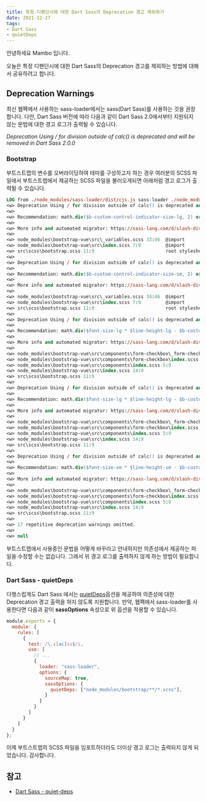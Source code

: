 ```yaml
---
title: 특정 디펜던시에 대한 Dart Sass의 Deprecation 경고 제외하기
date: 2021-12-27
tags:
- Dart Sass
- quietDeps
---
```


안녕하세요 Mambo 입니다.

오늘은 특정 디펜던시에 대한 Dart Sass의 Deprecation 경고를 제외하는 방법에 대해서 공유하려고 합니다.

## Deprecation Warnings
최신 웹팩에서 사용하는 sass-loader에서는 sass(Dart Sass)를 사용하는 것을 권장합니다. 다만, Dart Sass 버전에 따라 다음과 같이 Dart Sass 2.0에서부터 지원되지 않는 문법에 대한 경고 로그가 출력될 수 있습니다.

_Deprecation Using / for division outside of calc() is deprecated and will be removed in Dart Sass 2.0.0_

### Bootstrap
부트스트랩의 변수를 오버라이딩하여 테마를 구성하고자 하는 경우 여러분의 SCSS 파일에서 부트스트랩에서 제공하는 SCSS 파일을 불러오게되면 아래처럼 경고 로그가 출력될 수 있습니다.

```ps
LOG from ./node_modules/sass-loader/dist/cjs.js sass-loader ./node_modules/css-loader/dist/cjs.js??clonedRuleSet-2[0].rules[0].use[1]!./node_modules/postcss-loader/dist/cjs.js!./node_modules/resolve-url-loader/index.js!./node_modules/sass-loader/dist/cjs.js??clonedRuleSet-2[0].rules[0].use[4]!./src/scss/bootstrap.scss
<w> Deprecation Using / for division outside of calc() is deprecated and will be removed in Dart Sass 2.0.0.
<w>
<w> Recommendation: math.div($b-custom-control-indicator-size-lg, 2) or calc($b-custom-control-indicator-size-lg / 2)
<w>
<w> More info and automated migrator: https://sass-lang.com/d/slash-div
<w>
<w> node_modules\bootstrap-vue\src\_variables.scss 33:46  @import
<w> node_modules\bootstrap-vue\src\index.scss 7:9         @import
<w> src\scss\bootstrap.scss 11:9                          root stylesheet
<w>
<w> Deprecation Using / for division outside of calc() is deprecated and will be removed in Dart Sass 2.0.0.
<w>
<w> Recommendation: math.div($b-custom-control-indicator-size-sm, 2) or calc($b-custom-control-indicator-size-sm / 2)
<w>
<w> More info and automated migrator: https://sass-lang.com/d/slash-div
<w>
<w> node_modules\bootstrap-vue\src\_variables.scss 34:46  @import
<w> node_modules\bootstrap-vue\src\index.scss 7:9         @import
<w> src\scss\bootstrap.scss 11:9                          root stylesheet
<w>
<w> Deprecation Using / for division outside of calc() is deprecated and will be removed in Dart Sass 2.0.0.
<w>
<w> Recommendation: math.div($font-size-lg * $line-height-lg - $b-custom-control-indicator-size-lg, 2) or calc(($font-size-lg * $line-height-lg - $b-custom-control-indicator-size-lg) / 2)
<w>
<w> More info and automated migrator: https://sass-lang.com/d/slash-div
<w>
<w> node_modules\bootstrap-vue\src\components\form-checkbox\_form-checkbox.scss 10:10  @import
<w> node_modules\bootstrap-vue\src\components\form-checkbox\index.scss 1:9             @import
<w> node_modules\bootstrap-vue\src\components\index.scss 5:9                           @import
<w> node_modules\bootstrap-vue\src\index.scss 14:9                                     @import
<w> src\scss\bootstrap.scss 11:9                                                       root stylesheet
<w>
<w> Deprecation Using / for division outside of calc() is deprecated and will be removed in Dart Sass 2.0.0.
<w>
<w> Recommendation: math.div($font-size-lg * $line-height-lg - $b-custom-control-indicator-size-lg, 2) or calc(($font-size-lg * $line-height-lg - $b-custom-control-indicator-size-lg) / 2)
<w>
<w> More info and automated migrator: https://sass-lang.com/d/slash-div
<w>
<w> node_modules\bootstrap-vue\src\components\form-checkbox\_form-checkbox.scss 18:10  @import
<w> node_modules\bootstrap-vue\src\components\form-checkbox\index.scss 1:9             @import
<w> node_modules\bootstrap-vue\src\components\index.scss 5:9                           @import
<w> node_modules\bootstrap-vue\src\index.scss 14:9                                     @import
<w> src\scss\bootstrap.scss 11:9                                                       root stylesheet
<w>
<w> Deprecation Using / for division outside of calc() is deprecated and will be removed in Dart Sass 2.0.0.
<w>
<w> Recommendation: math.div($font-size-sm * $line-height-sm - $b-custom-control-indicator-size-sm, 2) or calc(($font-size-sm * $line-height-sm - $b-custom-control-indicator-size-sm) / 2)
<w>
<w> More info and automated migrator: https://sass-lang.com/d/slash-div
<w>
<w> node_modules\bootstrap-vue\src\components\form-checkbox\_form-checkbox.scss 33:10  @import
<w> node_modules\bootstrap-vue\src\components\form-checkbox\index.scss 1:9             @import
<w> node_modules\bootstrap-vue\src\components\index.scss 5:9                           @import
<w> node_modules\bootstrap-vue\src\index.scss 14:9                                     @import
<w> src\scss\bootstrap.scss 11:9                                                       root stylesheet
<w>
<w> 17 repetitive deprecation warnings omitted.
<w>
<w> null
```

부트스트랩에서 사용중인 문법을 어떻게 바꾸라고 안내하지만 의존성에서 제공하는 파일을 수정할 수는 없습니다. 그래서 위 경고 로그를 출력하지 않게 하는 방법이 필요합니다.

### Dart Sass - quietDeps
다행스럽게도 Dart Sass 에서는 [quietDeps](https://sass-lang.com/documentation/cli/dart-sass#quiet-deps)옵션을 제공하여 의존성에 대한 Deprecation 경고 출력을 하지 않도록 지원합니다.
만약, 웹팩에서 sass-loader를 사용한다면 다음과 같이 **sassOptions** 속성으로 위 옵션을 적용할 수 있습니다.

```js
module.exports = {
  module: {
    rules: [
      {
        test: /\.s[ac]ss$/i,
        use: [
          // ...
          {
            loader: "sass-loader",
            options: {
              sourceMap: true,
              sassOptions: {
                quietDeps: ["node_modules/bootstrap/**/*.scss"],
              }
            }
          }
        ]
      }
    ]
  }
};
```

이제 부트스트랩의 SCSS 파일을 임포트하더라도 더이상 경고 로그는 출력되지 않게 되었습니다. 
감사합니다.


## 참고
- [Dart Sass - quiet-deps](https://sass-lang.com/documentation/cli/dart-sass#quiet-deps)